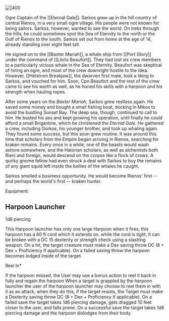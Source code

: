 ![|400](https://cdn2.myminifactory.com/assets/object-assets/5f51e59954b88/images/720X720-guide.jpg)

Ogre Captain of the [[Eternal Gale]]. 
Sarkos grew up in the hill country of central Rienos, in a very small ogre village. His people were not known for being sailors. Sarkos, however, wanted to see the world. On treks through the hills, he could sometimes spot the Sea of Eternity to the north or the Gulf of Rienos to the south.
Sarkos set out from home at the age of 14, already standing over eight feet tall.

He signed on to the [[Baxter Mariah]], a whale ship from [[Port Glory]] under the command of [[Lloris Beaufort]]. They had lost six crew members to a particularly vicious whale in the Sea of Eternity. Beaufort was skeptical of hiring an ogre, and most of the crew downright hostile to the idea. However, [[Helstrom Breakjaw]], the dwarven first mate, took a liking to Sarkos, and vouched for him. Soon, Cpn Beaufort and the rest of the crew came to see his worth as well, as he honed his skills with a harpoon and his strength when hauling ropes.

After some years on the *Baxter Mariah*, Sarkos grew restless again. He saved some money and bought a small fishing boat, docking in Mikos to avoid the bustling Sunset Bay. The deep sea, though, continued to call to him. He busted his ass and kept growing his operation, until finally he could afford a small Brigantine, which he christened the *Eternal Gale*. He gathered a crew, including Gorkos, his younger brother, and took up whaling again. They found some success, but this soon grew routine. It was around this time that scholars from the Empire began arriving in Rienos, searching for kraken remains. Every once in a while, one of the beasts would wash ashore somewhere, and the Hatorian scholars, as well as alchemists both Rieni and foreign, would descend on the corpse like a flock of crows. A quirky gnome fellow had even struck a deal with Sarkos to buy the remains of any giant squid left inside the bellies of the whales he caught.

Sarkos smelled a business opportunity. He would become Rienos' first -- and perhaps the world's first -- kraken hunter. 

Equipment:
## Harpoon Launcher

1d8 piercing

This Harpoon launcher has only one large Harpoon when it fires, this harpoon has a 60 ft cord which it extends on. while the cord is tight, it can be broken with a DC 15 dexterity or strength check using a slashing weapon. On a hit, the target creature must make a Dex saving throw DC (8 + Dex + Proficiency if applicable). On a failed saving throw the harpoon becomes lodged inside of the target.

Reel In*

If the harpoon missed, the User may use a bonus action to reel it back in fully and regain the harpoon When a target is grappled by the harpoon launcher the user of the harpoon launcher may choose to reel them in with it as an attack, when they do this, if the target resists, the Target must make a Dexterity saving throw DC (8 + Dex + Proficiency if applicable). On a failed save the target takes 1d6 piercing damage, gets dragged 10 feet closer to the user, and falls prone. On a successful save the target takes 1d6 piercing damage and the harpoon dislodges from their body.